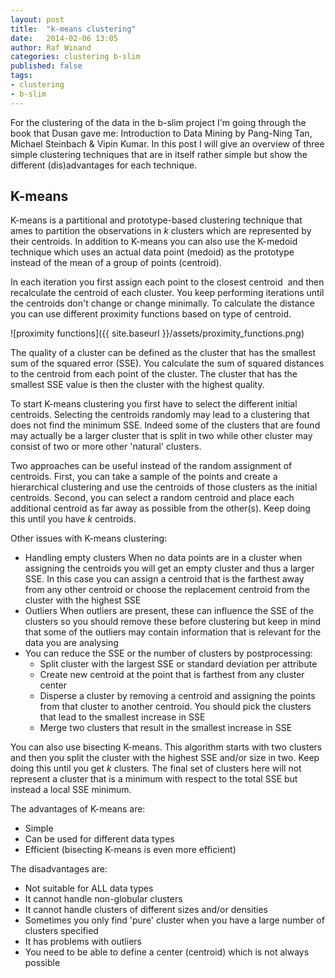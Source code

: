 ```yaml
---
layout: post
title:  "k-means clustering"
date:   2014-02-06 13:05
author: Raf Winand
categories: clustering b-slim
published: false
tags:
- clustering
- b-slim
---
```

For the clustering of the data in the b-slim project I'm going through the book that Dusan gave me: Introduction to Data Mining by Pang-Ning Tan, Michael Steinbach & Vipin Kumar. In this post I will give an overview of three simple clustering techniques that are in itself rather simple but show the different (dis)advantages for each technique.

## K-means
K-means is a partitional and prototype-based clustering technique that ames to partition the observations in *k* clusters which are represented by their centroids. In addition to K-means you can also use the K-medoid technique which uses an actual data point (medoid) as the prototype instead of the mean of a group of points (centroid).

In each iteration you first assign each point to the closest centroid  and then recalculate the centroid of each cluster. You keep performing iterations until the centroids don't change or change minimally. To calculate the distance you can use different proximity functions based on type of centroid.

![proximity functions]({{ site.baseurl }}/assets/proximity_functions.png)

The quality of a cluster can be defined as the cluster that has the smallest sum of the squared error (SSE). You calculate the sum of squared distances to the centroid from each point of the cluster. The cluster that has the smallest SSE value is then the cluster with the highest quality.

To start K-means clustering you first have to select the different initial centroids. Selecting the centroids randomly may lead to a clustering that does not find the minimum SSE. Indeed some of the clusters that are found may actually be a larger cluster that is split in two while other cluster may consist of two or more other 'natural' clusters.

Two approaches can be useful instead of the random assignment of centroids. First, you can take a sample of the points and create a hierarchical clustering and use the centroids of those clusters as the initial centroids. Second, you can select a random centroid and place each additional centroid as far away as possible from the other(s). Keep doing this until you have *k* centroids.

Other issues with K-means clustering:

* Handling empty clusters When no data points are in a cluster when assigning the centroids you will get an empty cluster and thus a larger SSE. In this case you can assign a centroid that is the farthest away from any other centroid or choose the replacement centroid from the cluster with the highest SSE
* Outliers When outliers are present, these can influence the SSE of the clusters so you should remove these before clustering but keep in mind that some of the outliers may contain information that is relevant for the data you are analysing
* You can reduce the SSE or the number of clusters by postprocessing:
  * Split cluster with the largest SSE or standard deviation per attribute
  * Create new centroid at the point that is farthest from any cluster center
  * Disperse a cluster by removing a centroid and assigning the points from that cluster to another centroid. You should pick the clusters that lead to the smallest increase in SSE
  * Merge two clusters that result in the smallest increase in SSE

You can also use bisecting K-means. This algorithm starts with two clusters and then you split the cluster with the highest SSE and/or size in two. Keep doing this until you get *k* clusters. The final set of clusters here will not represent a cluster that is a minimum with respect to the total SSE but instead a local SSE minimum.

The advantages of K-means are:

* Simple
* Can be used for different data types
* Efficient (bisecting K-means is even more efficient)

The disadvantages are:

* Not suitable for ALL data types
* It cannot handle non-globular clusters
* It cannot handle clusters of different sizes and/or densities
* Sometimes you only find 'pure' cluster when you have a large number of clusters specified
* It has problems with outliers
* You need to be able to define a center (centroid) which is not always possible
